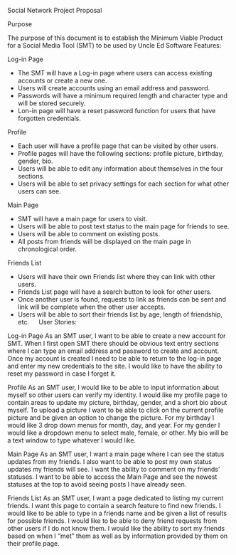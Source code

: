 Social Network Project Proposal

Purpose

The purpose of this document is to establish the Minimum Viable Product for a Social Media Tool (SMT) to be used by Uncle Ed Software
Features:

Log-in Page
*	The SMT will have a Log-in page where users can access existing accounts or create a new one.
*	Users will create accounts using an email address and password.
*	Passwords will have a minimum required length and character type and will be stored securely.
*	Lon-in page will have a reset password function for users that have forgotten credentials.

Profile
*	Each user will have a profile page that can be visited by other users.
*	Profile pages will have the following sections: profile picture, birthday, gender, bio.
*	Users will be able to edit any information about themselves in the four sections.
*	Users will be able to set privacy settings for each section for what other users can see.

Main Page
*	SMT will have a main page for users to visit.
*	Users will be able to post text status to the main page for friends to see.
*	Users will be able to comment on existing posts.
*	All posts from friends will be displayed on the main page in chronological order.

Friends List
*	Users will have their own Friends list where they can link with other users.
*	Friends List page will have a search button to look for other users.
*	Once another user is found, requests to link as friends can be sent and link will be complete when the other user accepts.
*	Users will be able to sort their friends list by age, length of friendship, etc.
 
User Stories:

Log-in Page
	As an SMT user, I want to be able to create a new account for SMT. When I first open SMT there should be obvious text entry sections where I can type an email address and password to create and account. Once my account is created I need to be able to return to the log-in page and enter my new credentials to the site. I would like to have the ability to reset my password in case I forget it.

Profile
	As an SMT user, I would like to be able to input information about myself so other users can verify my identity. I would like my profile page to contain areas to update my picture, birthday, gender, and a short bio about myself. To upload a picture I want to be able to click on the current profile picture and be given an option to change the picture. For my birthday I would like 3 drop down menus for month, day, and year. For my gender I would like a dropdown menu to select male, female, or other. My bio will be a text window to type whatever I would like.

Main Page
	As an SMT user, I want a main page where I can see the status updates from my friends. I also want to be able to post my own status updates my friends will see. I want the ability to comment on my friends’ statuses. I want to be able to access the Main Page and see the newest statuses at the top to avoid seeing posts I have already seen.

Friends List
	As an SMT user, I want a page dedicated to listing my current friends. I want this page to contain a search feature to find new friends. I would like to be able to type in a friends name and be given a list of results for possible friends. I would like to be able to deny friend requests from other users if I do not know them. I would like the ability to sort my friends based on when I “met” them as well as by information provided by them on their profile page.

